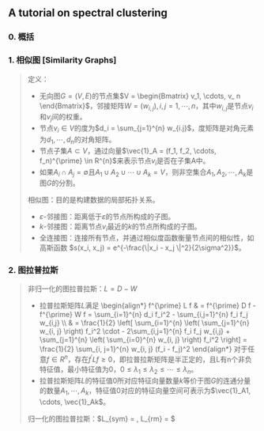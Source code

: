 ## A tutorial on spectral clustering

### 0. 概括

> 

### 1. 相似图 [Similarity Graphs]

> 定义：
> * 无向图$G = (V, E)$的节点集$V = \begin{Bmatrix} v_1, \cdots, v_ n \end{Bmatrix}$，邻接矩阵$W=(w_{i, j}), {i, j = 1,\cdots, n}$，其中$w_{i, j}$是节点$v_i$和$v_j$间的权重。
> * 节点$v_i \in V$的度为$d_i = \sum_{j=1}^{n} w_{i.j}$，度矩阵是对角元素为$d_1, \cdots, d_n$的对角矩阵。
> * 节点子集$A\subset V$，通过向量$\vec{1}_A = (f_1, f_2, \cdots, f_n)^{\prime} \in R^{n}$来表示节点$v_i$是否在子集A中。
> * 如果$A_i \cap A_j = \emptyset$且$A_1 \cup A_2 \cup \cdots \cup A_k = V$，则非空集合$A_1, A_2, \cdots, A_k$是图$G$的分割。
> 
> 相似图：目的是构建数据的局部拓扑关系。
> * $\varepsilon$-邻接图：距离低于$\varepsilon$的节点所构成的子图。
> * $k$-邻接图：距离节点$v_i$最近的$k$的节点所构成的子图。
> * 全连接图：连接所有节点，并通过相似度函数衡量节点间的相似性，如高斯函数 $s(x_i, x_j) = e^{-\frac{\|x_i - x_j \|^2}{2\sigma^2}}$。


### 2. 图拉普拉斯

> 非归一化的图拉普拉斯：$L = D - W$
> * 拉普拉斯矩阵$L$满足
\begin{align*} 
f^{\prime} L f & =  f^{\prime} D f -  f^{\prime} W f = \sum_{i=1}^{n} d_i f_i^2  - \sum_{i,j=1}^{n} f_i f_j w_{i,j} \\\\
& = \frac{1}{2} \left[ \sum_{i=1}^{n} \left( \sum_{j=1}^{n} w_{i, j} \right) f_i^2 \cdot - 2\sum_{i,j=1}^{n} f_i f_j w_{i,j} + \sum_{j=1}^{n} \left( \sum_{i=0}^{n} w_{i, j} \right) f_i^2  \right] = \frac{1}{2} \sum_{i, j=1}^{n} w_{i, j} (f_i - f_j)^2
\end{align*} 
> 对于任意$f\in R^n$，存在$f^{\prime} L f \geq 0$，即拉普拉斯矩阵是半正定的，且L有n个非负特征值，最小特征值为0，$0 \leq \lambda_1 \leq \lambda_2 \leq \cdots \leq \lambda_n$。
> * 拉普拉斯矩阵$L$的特征值0所对应特征向量数量$k$等价于图$G$的连通分量的数量$A_1, \cdots, A_k$，特征值0对应的特征向量空间可表示为$\vec{1}_A1, \cdots, \vec{1}_Ak$。
> 
> 归一化的图拉普拉斯：$L_{sym} = , L_{rm} = $
